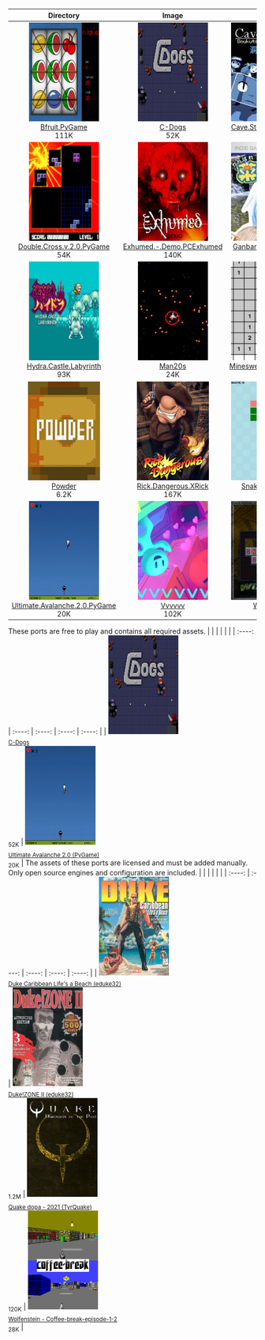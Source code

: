 | Directory | Image | Size | Download Link | Download Link |
| :--------: | :---: | :--: | :-----------: | :-----------: |
| <a href="https://github.com/schmurtzm/test-repo/releases/download/v4.7.3/Bfruit.PyGame.7z"><img src="Bfruit (PyGame)//Roms/PORTS/Imgs/Bfruit (PyGame).png" alt="Bfruit.PyGame" height="200" /></a><br>[Bfruit.PyGame](https://github.com/schmurtzm/test-repo/releases/download/v4.7.3/Bfruit.PyGame.7z)<br>111K | <a href="https://github.com/schmurtzm/test-repo/releases/download/v4.7.3/C-Dogs.7z"><img src="C-Dogs//Roms/PORTS/Imgs/C-Dogs.png" alt="C-Dogs" height="200" /></a><br>[C-Dogs](https://github.com/schmurtzm/test-repo/releases/download/v4.7.3/C-Dogs.7z)<br>52K | <a href="https://github.com/schmurtzm/test-repo/releases/download/v4.7.3/Cave.Story.NXEngine.7z"><img src="Cave Story (NXEngine)//Roms/PORTS/Imgs/Cave Story (NXEngine).png" alt="Cave.Story.NXEngine" height="200" /></a><br>[Cave.Story.NXEngine](https://github.com/schmurtzm/test-repo/releases/download/v4.7.3/Cave.Story.NXEngine.7z)<br>71K | <a href="https://github.com/schmurtzm/test-repo/releases/download/v4.7.3/Diablo.devilutionX.7z"><img src="Diablo (devilutionX)//Roms/PORTS/Imgs/Diablo - Shareware (devilutionX).png" alt="Diablo.devilutionX" height="200" /></a><br>[Diablo.devilutionX](https://github.com/schmurtzm/test-repo/releases/download/v4.7.3/Diablo.devilutionX.7z)<br>94K | <a href="https://github.com/schmurtzm/test-repo/releases/download/v4.7.3/Dinothawr.7z"><img src="Dinothawr//Roms/PORTS/Imgs/Dinothawr.png" alt="Dinothawr" height="200" /></a><br>[Dinothawr](https://github.com/schmurtzm/test-repo/releases/download/v4.7.3/Dinothawr.7z)<br>49K | 
| <a href="https://github.com/schmurtzm/test-repo/releases/download/v4.7.3/Double.Cross.v.2.0.PyGame.7z"><img src="Double Cross v.2.0 (PyGame)//Roms/PORTS/Imgs/Double Cross v.2.0 (PyGame).png" alt="Double.Cross.v.2.0.PyGame" height="200" /></a><br>[Double.Cross.v.2.0.PyGame](https://github.com/schmurtzm/test-repo/releases/download/v4.7.3/Double.Cross.v.2.0.PyGame.7z)<br>54K | <a href="https://github.com/schmurtzm/test-repo/releases/download/v4.7.3/Exhumed.-.Demo.PCExhumed.7z"><img src="Exhumed - Demo (PCExhumed)//Roms/PORTS/Imgs/Exhumed - Demo (PCExhumed).png" alt="Exhumed.-.Demo.PCExhumed" height="200" /></a><br>[Exhumed.-.Demo.PCExhumed](https://github.com/schmurtzm/test-repo/releases/download/v4.7.3/Exhumed.-.Demo.PCExhumed.7z)<br>140K | <a href="https://github.com/schmurtzm/test-repo/releases/download/v4.7.3/Ganbare.natsuki.san.7z"><img src="Ganbare natsuki san//Roms/PORTS/Imgs/Ganbare natsuki san.png" alt="Ganbare.natsuki.san" height="200" /></a><br>[Ganbare.natsuki.san](https://github.com/schmurtzm/test-repo/releases/download/v4.7.3/Ganbare.natsuki.san.7z)<br>159K | <a href="https://github.com/schmurtzm/test-repo/releases/download/v4.7.3/Ghost.Safety.Squad.PyGame.7z"><img src="Ghost Safety Squad (PyGame)//Roms/PORTS/Imgs/Ghost Safety Squad (PyGame).png" alt="Ghost.Safety.Squad.PyGame" height="200" /></a><br>[Ghost.Safety.Squad.PyGame](https://github.com/schmurtzm/test-repo/releases/download/v4.7.3/Ghost.Safety.Squad.PyGame.7z)<br>87K | <a href="https://github.com/schmurtzm/test-repo/releases/download/v4.7.3/Hocoslamfy.7z"><img src="Hocoslamfy//Roms/PORTS/Imgs/Hocoslamfy.png" alt="Hocoslamfy" height="200" /></a><br>[Hocoslamfy](https://github.com/schmurtzm/test-repo/releases/download/v4.7.3/Hocoslamfy.7z)<br>24K | 
| <a href="https://github.com/schmurtzm/test-repo/releases/download/v4.7.3/Hydra.Castle.Labyrinth.7z"><img src="Hydra Castle Labyrinth//Roms/PORTS/Imgs/Hydra Castle Labyrinth.png" alt="Hydra.Castle.Labyrinth" height="200" /></a><br>[Hydra.Castle.Labyrinth](https://github.com/schmurtzm/test-repo/releases/download/v4.7.3/Hydra.Castle.Labyrinth.7z)<br>93K | <a href="https://github.com/schmurtzm/test-repo/releases/download/v4.7.3/Man20s.7z"><img src="Man20s//Roms/PORTS/Imgs/Man20s.png" alt="Man20s" height="200" /></a><br>[Man20s](https://github.com/schmurtzm/test-repo/releases/download/v4.7.3/Man20s.7z)<br>24K | <a href="https://github.com/schmurtzm/test-repo/releases/download/v4.7.3/Minesweeper.PyGame.7z"><img src="Minesweeper (PyGame)//Roms/PORTS/Imgs/Minesweeper (PyGame).png" alt="Minesweeper.PyGame" height="200" /></a><br>[Minesweeper.PyGame](https://github.com/schmurtzm/test-repo/releases/download/v4.7.3/Minesweeper.PyGame.7z)<br>20K | <a href="https://github.com/schmurtzm/test-repo/releases/download/v4.7.3/Nannoid.PyGame.7z"><img src="Nannoid (PyGame)//Roms/PORTS/Imgs/Nannoid (PyGame).png" alt="Nannoid.PyGame" height="200" /></a><br>[Nannoid.PyGame](https://github.com/schmurtzm/test-repo/releases/download/v4.7.3/Nannoid.PyGame.7z)<br>124K | <a href="https://github.com/schmurtzm/test-repo/releases/download/v4.7.3/OpenTyrian.7z"><img src="OpenTyrian//Roms/PORTS/Imgs/OpenTyrian.png" alt="OpenTyrian" height="200" /></a><br>[OpenTyrian](https://github.com/schmurtzm/test-repo/releases/download/v4.7.3/OpenTyrian.7z)<br>177K | 
| <a href="https://github.com/schmurtzm/test-repo/releases/download/v4.7.3/Powder.7z"><img src="Powder//Roms/PORTS/Imgs/Powder.png" alt="Powder" height="200" /></a><br>[Powder](https://github.com/schmurtzm/test-repo/releases/download/v4.7.3/Powder.7z)<br>6.2K | <a href="https://github.com/schmurtzm/test-repo/releases/download/v4.7.3/Rick.Dangerous.XRick.7z"><img src="Rick Dangerous (XRick)//Roms/PORTS/Imgs/Rick Dangerous (XRick).png" alt="Rick.Dangerous.XRick" height="200" /></a><br>[Rick.Dangerous.XRick](https://github.com/schmurtzm/test-repo/releases/download/v4.7.3/Rick.Dangerous.XRick.7z)<br>167K | <a href="https://github.com/schmurtzm/test-repo/releases/download/v4.7.3/Snake.PyGame.7z"><img src="Snake (PyGame)//Roms/PORTS/Imgs/Snake (PyGame).png" alt="Snake.PyGame" height="200" /></a><br>[Snake.PyGame](https://github.com/schmurtzm/test-repo/releases/download/v4.7.3/Snake.PyGame.7z)<br>29K | <a href="https://github.com/schmurtzm/test-repo/releases/download/v4.7.3/Street.of.Rage.Remake.7z"><img src="Street of Rage Remake//Roms/PORTS/Imgs/Street of Rage Remake.png" alt="Street.of.Rage.Remake" height="200" /></a><br>[Street.of.Rage.Remake](https://github.com/schmurtzm/test-repo/releases/download/v4.7.3/Street.of.Rage.Remake.7z)<br>161K | <a href="https://github.com/schmurtzm/test-repo/releases/download/v4.7.3/Tower.of.the.Sorcerer.v2.0.PyGame.7z"><img src="Tower of the Sorcerer v2.0 (PyGame)//Roms/PORTS/Imgs/Tower of the Sorcerer v2.0 (PyGame).png" alt="Tower.of.the.Sorcerer.v2.0.PyGame" height="200" /></a><br>[Tower.of.the.Sorcerer.v2.0.PyGame](https://github.com/schmurtzm/test-repo/releases/download/v4.7.3/Tower.of.the.Sorcerer.v2.0.PyGame.7z)<br>182K | 
| <a href="https://github.com/schmurtzm/test-repo/releases/download/v4.7.3/Ultimate.Avalanche.2.0.PyGame.7z"><img src="Ultimate Avalanche 2.0 (PyGame)//Roms/PORTS/Imgs/Ultimate Avalanche 2.0 (PyGame).png" alt="Ultimate.Avalanche.2.0.PyGame" height="200" /></a><br>[Ultimate.Avalanche.2.0.PyGame](https://github.com/schmurtzm/test-repo/releases/download/v4.7.3/Ultimate.Avalanche.2.0.PyGame.7z)<br>20K | <a href="https://github.com/schmurtzm/test-repo/releases/download/v4.7.3/Vvvvvv.7z"><img src="Vvvvvv//Roms/PORTS/Imgs/Vvvvvv.png" alt="Vvvvvv" height="200" /></a><br>[Vvvvvv](https://github.com/schmurtzm/test-repo/releases/download/v4.7.3/Vvvvvv.7z)<br>102K | <a href="https://github.com/schmurtzm/test-repo/releases/download/v4.7.3/Wizznic.7z"><img src="Wizznic//Roms/PORTS/Imgs/Wizznic.png" alt="Wizznic" height="200" /></a><br>[Wizznic](https://github.com/schmurtzm/test-repo/releases/download/v4.7.3/Wizznic.7z)<br>144K | <a href="https://github.com/schmurtzm/test-repo/releases/download/v4.7.3/Zelda.Picross.7z"><img src="Zelda Picross//Roms/PORTS/Imgs/Zelda Picross.png" alt="Zelda.Picross" height="200" /></a><br>[Zelda.Picross](https://github.com/schmurtzm/test-repo/releases/download/v4.7.3/Zelda.Picross.7z)<br>145K | 
These ports are free to play and contains all required assets.
|        |        |        |        |        |
| :----: | :----: | :----: | :----: | :----: |
| <a href="https://github.com/schmurtzm/test-repo/releases/download/v5.0.1/C-Dogs.7z"><img src="C-Dogs//Roms/PORTS/Imgs/C-Dogs.png" alt="C-Dogs" height="200" /></a><br><sub>[C-Dogs](https://github.com/schmurtzm/test-repo/releases/download/v5.0.1/C-Dogs.7z)<br>52K</sub> | <a href="https://github.com/schmurtzm/test-repo/releases/download/v5.0.1/Ultimate.Avalanche.2.0.PyGame.7z"><img src="Ultimate Avalanche 2.0 (PyGame)//Roms/PORTS/Imgs/Ultimate Avalanche 2.0 (PyGame).png" alt="Ultimate Avalanche 2.0 (PyGame)" height="200" /></a><br><sub>[Ultimate Avalanche 2.0 (PyGame)](https://github.com/schmurtzm/test-repo/releases/download/v5.0.1/Ultimate.Avalanche.2.0.PyGame.7z)<br>20K</sub> | 
The assets of these ports are licensed and must be added manually. Only open source engines and configuration are included.
|        |        |        |        |        |
| :----: | :----: | :----: | :----: | :----: |
| <a href=""><img src="Duke Caribbean Life's a Beach (eduke32)//Roms/PORTS/Imgs/Duke Caribbean Life's a Beach (eduke32).png" alt="Duke Caribbean Life's a Beach (eduke32)" height="200" /></a><br><sub>[Duke Caribbean Life's a Beach (eduke32)]()<br></sub> | <a href="https://github.com/schmurtzm/test-repo/releases/download/v5.0.1/Duke.ZONE.II.eduke32.7z"><img src="Duke!ZONE II (eduke32)//Roms/PORTS/Imgs/Duke!ZONE II (eduke32).png" alt="Duke!ZONE II (eduke32)" height="200" /></a><br><sub>[Duke!ZONE II (eduke32)](https://github.com/schmurtzm/test-repo/releases/download/v5.0.1/Duke.ZONE.II.eduke32.7z)<br>1.2M</sub> | <a href="https://github.com/schmurtzm/test-repo/releases/download/v5.0.1/Quake.dopa.-.2021.TyrQuake.7z"><img src="Quake dopa - 2021 (TyrQuake)//Roms/PORTS/Imgs/2021 Quake dopa.png" alt="Quake dopa - 2021 (TyrQuake)" height="200" /></a><br><sub>[Quake dopa - 2021 (TyrQuake)](https://github.com/schmurtzm/test-repo/releases/download/v5.0.1/Quake.dopa.-.2021.TyrQuake.7z)<br>120K</sub> | <a href="https://github.com/schmurtzm/test-repo/releases/download/v5.0.1/Wolfenstein.-.Coffee-break-episode-1-2.7z"><img src="Wolfenstein - Coffee-break-episode-1-2//Roms/PORTS/Imgs/mod- Coffee-break-episode-1-2.png" alt="Wolfenstein - Coffee-break-episode-1-2" height="200" /></a><br><sub>[Wolfenstein - Coffee-break-episode-1-2](https://github.com/schmurtzm/test-repo/releases/download/v5.0.1/Wolfenstein.-.Coffee-break-episode-1-2.7z)<br>28K</sub> | 
